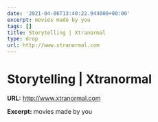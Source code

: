 ```yaml
---
date: '2021-04-06T13:40:22.944000+00:00'
excerpt: movies made by you
tags: []
title: Storytelling | Xtranormal
type: drop
url: http://www.xtranormal.com
---
```


# Storytelling | Xtranormal

**URL:** http://www.xtranormal.com

**Excerpt:** movies made by you
